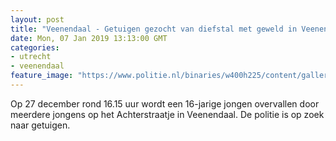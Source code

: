 ```yaml
---
layout: post
title: "Veenendaal - Getuigen gezocht van diefstal met geweld in Veenendaal"
date: Mon, 07 Jan 2019 13:13:00 GMT
categories: 
- utrecht 
- veenendaal 
feature_image: "https://www.politie.nl/binaries/w400h225/content/gallery/politie/stockfotos/logos/politie-embleem.jpg"
---
```


Op 27 december rond 16.15 uur wordt een 16-jarige jongen overvallen door meerdere jongens op het Achterstraatje in Veenendaal. De politie is op zoek naar getuigen.
